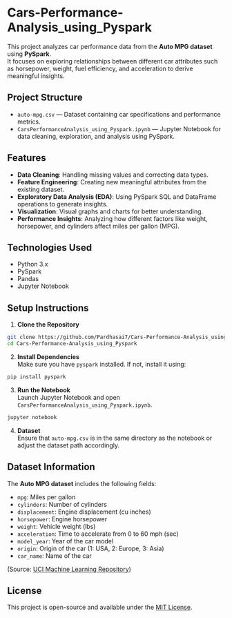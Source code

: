 # Cars-Performance-Analysis_using_Pyspark

This project analyzes car performance data from the **Auto MPG dataset** using **PySpark**.  
It focuses on exploring relationships between different car attributes such as horsepower, weight, fuel efficiency, and acceleration to derive meaningful insights.

## Project Structure

- `auto-mpg.csv` — Dataset containing car specifications and performance metrics.
- `CarsPerformanceAnalysis_using_Pyspark.ipynb` — Jupyter Notebook for data cleaning, exploration, and analysis using PySpark.

## Features

- **Data Cleaning**: Handling missing values and correcting data types.
- **Feature Engineering**: Creating new meaningful attributes from the existing dataset.
- **Exploratory Data Analysis (EDA)**: Using PySpark SQL and DataFrame operations to generate insights.
- **Visualization**: Visual graphs and charts for better understanding.
- **Performance Insights**: Analyzing how different factors like weight, horsepower, and cylinders affect miles per gallon (MPG).

## Technologies Used

- Python 3.x
- PySpark
- Pandas 
- Jupyter Notebook

## Setup Instructions

1. **Clone the Repository**  
```bash
git clone https://github.com/Pardhasai7/Cars-Performance-Analysis_using_Pyspark.git
cd Cars-Performance-Analysis_using_Pyspark
```

2. **Install Dependencies**  
Make sure you have `pyspark` installed. If not, install it using:
```bash
pip install pyspark
```

3. **Run the Notebook**  
Launch Jupyter Notebook and open `CarsPerformanceAnalysis_using_Pyspark.ipynb`.

```bash
jupyter notebook
```

4. **Dataset**  
Ensure that `auto-mpg.csv` is in the same directory as the notebook or adjust the dataset path accordingly.

## Dataset Information

The **Auto MPG dataset** includes the following fields:

- `mpg`: Miles per gallon
- `cylinders`: Number of cylinders
- `displacement`: Engine displacement (cu inches)
- `horsepower`: Engine horsepower
- `weight`: Vehicle weight (lbs)
- `acceleration`: Time to accelerate from 0 to 60 mph (sec)
- `model_year`: Year of the car model
- `origin`: Origin of the car (1: USA, 2: Europe, 3: Asia)
- `car_name`: Name of the car

(Source: [UCI Machine Learning Repository](https://archive.ics.uci.edu/ml/datasets/auto+mpg))

## License

This project is open-source and available under the [MIT License](LICENSE).
